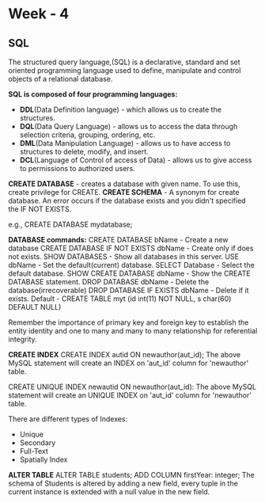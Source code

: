 # Week - 4

## SQL
The structured query language,(SQL) is a declarative, standard and set oriented programming language used to define, manipulate and control objects of a relational database.

<strong>SQL is composed of four programming languages:</strong>
- <b>DDL</b>(Data Definition language) - which allows us to create the structures.
- <b>DQL</b>(Data Query Language) - allows us to access the data through selection criteria, grouping, ordering, etc.
- <b>DML</b>(Data Manipulation Language) - allows us to have access to structures to delete, modify, and insert.
- <b>DCL</b>(Language of Control of access of Data) - allows us to give access to permissions to authorized users.

<b>CREATE DATABASE</b> - creates a database with given name. To use this, create privilege for CREATE.
<b>CREATE SCHEMA</b> - A synonym for create database. An error occurs if the database exists and you didn't specified the IF NOT EXISTS.

e.g., CREATE DATABASE mydatabase;

<b>DATABASE commands:</b>
CREATE DATABASE  bName - Create a new database
CREATE DATABASE IF NOT EXISTS dbName - Create only if does not exists.
SHOW DATABASES - Show all databases in this server.
USE dbName - Set the default(current) database.
SELECT Database - Select the default database.
SHOW CREATE DATABASE dbName - Show the CREATE DATABASE statement.
DROP DATABASE dbName - Delete the database(irrecoverable)
DROP DATABASE IF EXISTS dbName - Delete if it exists.
Default - CREATE TABLE myt (id int(11) NOT NULL, s char(60) DEFAULT NULL)
 
Remember the importance of primary key and foreign key to establish the entity identity and one to many and many to many relationship for referential integrity.

<b>CREATE INDEX</b>
CREATE INDEX autid ON newauthor(aut_id);
The above MySQL statement will create an INDEX on 'aut_id' column for 'newauthor' table.

CREATE UNIQUE INDEX newautid ON newauthor(aut_id):
The above MySQL statement will create an UNIQUE INDEX on 'aut_id' column for 'newauthor' table.

There are different types of Indexes:
- Unique
- Secondary
- Full-Text
- Spatially Index

<b>ALTER TABLE</b>
ALTER TABLE students;
ADD COLUMN firstYear: integer;
The schema of Students is altered by adding a new field, every tuple in the current instance is extended with a null value in the new field.
